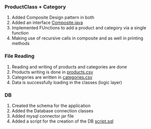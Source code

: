 


### ProductClass + Category
1. Added Composite Design pattern in both
2. Added an interface [Composite.java](src%2FComposite.java)
2. Implemented FUnctions to add a product and category via a single function 
3. Making use of recursive calls in composite and as well in printing methods


### File Reading 

1. Reading and writing of products and categories are done 
2. Products writing is done in [products.csv](src%2Fproducts.csv)
3. Categories are written in [categories.csv](src%2Fcategories.csv)
4. Data is successfully loading in the classes (logic layer)

### DB

1. Created the schema for the application 
2. Added the Database connection classes
3. Added mysql connector jar file
2. Added a script for the creation of the DB [script.sql](src%2Fscript.sql)
